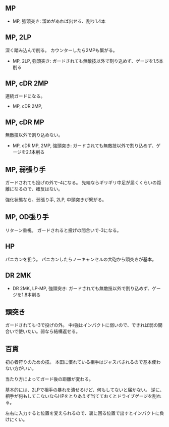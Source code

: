 ## MP

- MP, 強頭突き: 溜めがあれば出せる、削り1.4本

## MP, 2LP

深く踏み込んで削る。
カウンターしたら2MPも繋がる。

- MP, 2LP, 強頭突き: ガードされても無敵技以外で割り込めず、ゲージを1.5本削る

## MP, cDR 2MP

連続ガードになる。

- MP, cDR 2MP,

## MP, cDR MP

無敵技以外で割り込めない。

- MP, cDR MP, 2MP, 強頭突き: ガードされても無敵技以外で割り込めず、ゲージを2.1本削る

## MP, 弱張り手

ガードされても投げの外で-4になる。
先端ならギリギリ中足が届くくらいの距離になるので、確反はない。

強化状態なら、弱張り手, 2LP, 中頭突きが繋がる。

## MP, OD張り手

リターン重視。
ガードされると投げの間合いで-3になる。

## HP

パニカンを狙う。
パニカンしたらノーキャンセルの大砲から頭突きが基本。

## DR 2MK

- DR 2MK, LP-MP, 強頭突き: ガードされても無敵技以外で割り込めず、ゲージを1.8本削る

## 頭突き

ガードされても-3で投げの外。
中/強はインパクトに弱いので、できれば弱の間合いで使いたい。弱なら結構返せる。

## 百貫

初心者狩りのための技。
本田に慣れている相手はジャスパされるので基本使わない方がいい。

当たり方によってガード後の距離が変わる。

基本的には、2LPで相手の暴れを潰せるけど、何もしてないと届かない。
逆に、相手が何もしてこないならHPをとりあえず当てておくとドライブゲージを削れる。

左右に入力すると位置を変えられるので、裏に回る位置で出すとインパクトに負けにくい。
